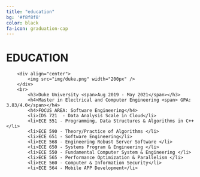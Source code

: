 ```yaml
---
title: "education"
bg: '#f8f8f8'
color: black
fa-icon: graduation-cap
---
```



# EDUCATION


        <div align="center">
            <img src="img/duke.png" width="200px" />
        </div>
        <br>
            <h3>Duke University <span>Aug 2019 - May 2021</span></h3>
            <h4>Master in Electrical and Computer Engineering <span> GPA: 3.83/4.0</span></h4>
            <h4>FOCUS AREA: Software Engineering</h4>
            <li>IDS 721  - Data Analysis Scale in Cloud</li>
            <li>ECE 551 - Programming, Data Structures & Algorithms in C++ </li>
            <li>ECE 590 - Theory/Practice of Algorithms </li>
            <li>ECE 651 - Software Engineering</li>
            <li>ECE 568 - Engineering Robust Server Software </li>
            <li>ECE 650 - Systems Program & Engineering </li>
            <li>ECE 550 - Fundamental Computer System & Engineering </li>
            <li>ECE 565 - Performance Optimization & Parallelism </li>
            <li>ECE 560 - Computer & Information Security</li>
            <li>ECE 564 - Mobile APP Development</li>
    
